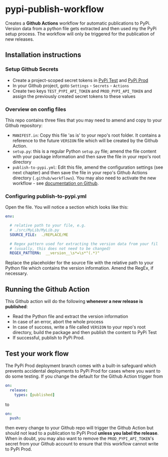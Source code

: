 # pypi-publish-workflow

Creates a __Github Actions__ workflow for automatic publications to PyPi. Version data from a python file gets extracted and then used my the PyPi setup process. The workflow will only be triggered for the publication of new releases.

## Installation instructions

### Setup Github Secrets

- Create a project-scoped secret tokens in [PyPi Test](https://test.pypi.org/) and [PyPi Prod](https://www.pypi.org/)
- In your Github project, goto ``Settings`` - ``Secrets`` - ``Actions``
- Create two keys ``TEST_PYPI_API_TOKEN`` and ``PROD_PYPI_API_TOKEN`` and assign the previously created secret tokens to these values

### Overview on config files

This repo contains three files that you may need to amend and copy to your Github repository:

- ``MANIFEST.in``: Copy this file 'as is' to your repo's root folder. It contains a reference to the future ``VERSION`` file which will be created by the Github Action.
- ``setup.py``: this is a regular Python ``setup.py`` file; amend the file content with your package information and then save the file in your repo's root directory
- ``publish-to-pypi.yml``: Edit this file, amend the configuration settings (see next chapter) and then save the file in your repo's Github Actions directory (``.github/workflows``). You may also need to activate the new workflow - see [documentation on Github](https://docs.github.com/en/actions).

### Configuring publish-to-pypi.yml

Open the file. You will notice a section which looks like this:

```yml
env:

  # relative path to your file, e.g.
  # ./src/MyLib/MyLib.py
  SOURCE_FILE:  ./REPLACE/ME

  # Regex pattern used for extracting the version data from your fil
  # (usually, this does not need to be changed)
  REGEX_PATTERN:  __version__\s*=\s*"(.*)"
```

Replace the placeholder for the source file with the relative path to your Python file which contains the version information. Amend the RegEx, if necessary.

## Running the Github Action

This Github action will do the following __whenever a new release is published__:

- Read the Python file and extract the version information
- In case of an error, abort the whole process
- In case of success, write a file called ``VERSION`` to your repo's root directory, build the package and then publish the content to PyPi Test
- If successful, publish to PyPi Prod.

## Test your work flow

The PyPi Prod deployment branch comes with a built-in safeguard which prevents accidental deployments to PyPi Prod for cases where you want to do some testing. If you change the default for the Github Action trigger from

```yml
on:
  release:
    types: [published]
```

to

```yml
on:
  push:
```

then every change to your Github repo will trigger the Github Action but should not lead to a publication to PyPi Prod __unless you label the release__. When in doubt, you may also want to remove the ``PROD_PYPI_API_TOKEN``'s secret from your Github account to ensure that this workflow cannot write to PyPi Prod.
